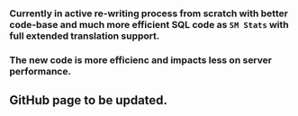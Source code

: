 ### Currently in active re-writing process from scratch with better code-base and much more efficient SQL code as ``SM Stats`` with full extended translation support.
### The new code is more efficienc and impacts less on server performance.

## GitHub page to be updated.
